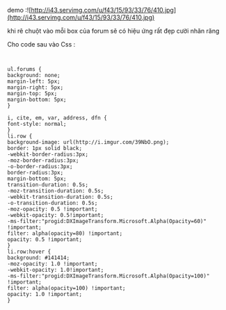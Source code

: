 demo :![http://i43.servimg.com/u/f43/15/93/33/76/410.jpg](http://i43.servimg.com/u/f43/15/93/33/76/410.jpg)


khi rê chuột vào mỗi box của forum sẽ có hiệu ứng rất đẹp cười nhăn răng

Cho code sau vào Css :


```


ul.forums {
background: none;
margin-left: 5px;
margin-right: 5px;
margin-top: 5px;
margin-bottom: 5px;
}

i, cite, em, var, address, dfn {
font-style: normal;
}
li.row {
background-image: url(http://i.imgur.com/39NbO.png);
border: 1px solid black;
-webkit-border-radius:3px;
-moz-border-radius:3px;
-o-border-radius:3px;
border-radius:3px;
margin-bottom: 5px;
transition-duration: 0.5s;
-moz-transition-duration: 0.5s;
-webkit-transition-duration: 0.5s;
-o-transition-duration: 0.5s;
-moz-opacity: 0.5 !important;
-webkit-opacity: 0.5!important;
-ms-filter:"progid:DXImageTransform.Microsoft.Alpha(Opacity=60)" !important;
filter: alpha(opacity=80) !important;
opacity: 0.5 !important;
}
li.row:hover {
background: #141414;
-moz-opacity: 1.0 !important;
-webkit-opacity: 1.0!important;
-ms-filter:"progid:DXImageTransform.Microsoft.Alpha(Opacity=100)" !important;
filter: alpha(opacity=100) !important;
opacity: 1.0 !important;
}

```
